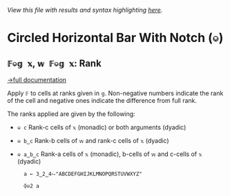 *View this file with results and syntax highlighting [here](https://saltytine.github.io/BQN/help/rank.html).*

# Circled Horizontal Bar With Notch (`⎉`)

## `𝔽⎉𝕘 𝕩`, `𝕨 𝔽⎉𝕘 𝕩`: Rank
[→full documentation](../doc/rank.md#rank)

Apply `𝔽` to cells at ranks given in `𝕘`. Non-negative numbers indicate the rank of the cell and negative ones indicate the difference from full rank.

The ranks applied are given by the following:

- `⎉ c`     Rank-c cells of `𝕩` (monadic) or both arguments (dyadic)
- `⎉ b‿c`   Rank-b cells of `𝕨` and rank-c cells of `𝕩` (dyadic)
- `⎉ a‿b‿c` Rank-a cells of `𝕩` (monadic), b-cells of `𝕨` and c-cells of `𝕩` (dyadic)


        a ← 3‿2‿4⥊"ABCDEFGHIJKLMNOPQRSTUVWXYZ"

        ⌽⎉2 a
